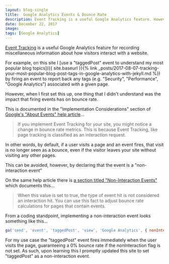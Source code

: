 ```yaml
---
layout: blog-single
title:  Google Analytics Events & Bounce Rate
description: Event Tracking is a useful Google Analytics feature. However, before using it, it's important to understand how it impacts bounce rate.
date: December 22, 2017
image: 
tags: [Google Analytics]
---
```


[Event Tracking](https://developers.google.com/analytics/devguides/collection/analyticsjs/events) is a useful Google Analytics feature for recording miscellaneous information about how visitors interact with a website. 

For example, on this site I [use a "taggedPost" event to understand my most popular blog topics]({{ site.baseurl }}{% link _posts/2017-08-07-tracking-your-most-popular-blog-post-tags-in-google-analytics-with-jekyll.md %}) by firing an event to report back any tags (e.g. "Security", "Performance", "Google Analytics") associated with a given page. 

However, when I first set this up, one thing that I didn't understand was the impact that firing events has on bounce rate. 

<!-- excerpt_separator -->

This is documented in the "Implementation Considerations" section of [Google's "About Events" help article](https://support.google.com/analytics/answer/1033068#Implementation)...

> If you implement Event Tracking for your site, you might notice a change in bounce rate metrics. This is because Event Tracking, like page tracking is classified as an interaction request.

In other words, by default, if a user visits a page and an event fires, that visit is no longer seen as a bounce, even if the visitor leaves your site without visiting any other pages.

This can be avoided, however, by declaring that the event is a "non-interaction event"

On the same help article there is [a section titled "Non-Interaction Events"](https://support.google.com/analytics/answer/1033068#NonInteractionEvents) which documents this...

> When this value is set to true, the type of event hit is not considered an interaction hit. You can use this fact to adjust bounce rate calculations for pages that contain events.
 
From a coding standpoint, implementing a non-interaction event looks something like this...

```javascript
ga('send', 'event', 'taggedPost', 'view', 'Google Analytics', { nonInteraction: true });
```

For my use case the "taggedPost" event fires immediately when the user visits the page, guaranteeing a 0% bounce rate if the nonInteraction flag is not set. As such, upon learning this I promptly updated this site to set "taggedPost" as a non-interaction event.